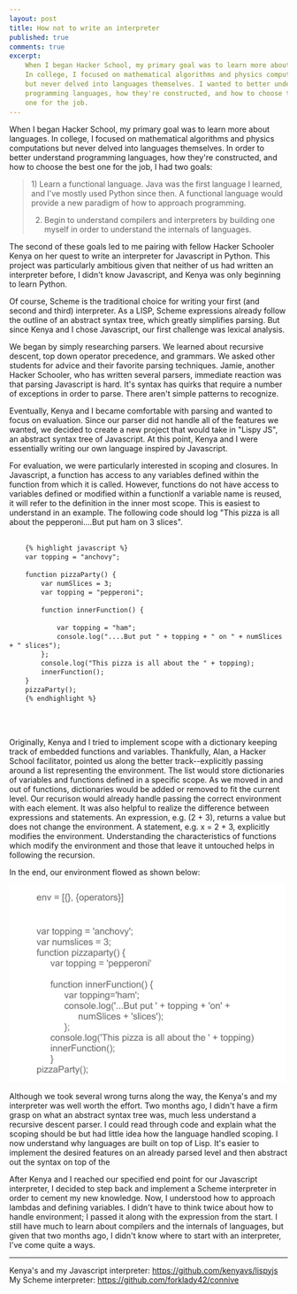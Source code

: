 ```yaml
---
layout: post
title: How not to write an interpreter
published: true
comments: true
excerpt: 
    When I began Hacker School, my primary goal was to learn more about languages.
    In college, I focused on mathematical algorithms and physics computations
    but never delved into languages themselves. I wanted to better understand 
    programming languages, how they're constructed, and how to choose the best 
    one for the job.
---
```


When I began Hacker School, my primary goal was to learn more about languages.
In college, I focused on mathematical algorithms and physics computations
but never delved into languages themselves. In order to better understand 
programming languages, how they're constructed, and how to choose the best 
one for the job, I had two goals:
    
<blockquote>
1) Learn a functional language. Java was the first language I learned,
and I've mostly used Python since then. A functional language would 
provide a new paradigm of how to approach programming.<br>

2) Begin to understand compilers and interpreters by building one myself
in order to understand the internals of languages.
</blockquote>

The second of these goals led to me pairing with fellow
Hacker Schooler Kenya on her quest to write an interpreter for Javascript in Python.
This project was particularly ambitious given that neither of us had written an
interpreter before, I didn't know Javascript, and Kenya was only beginning to learn
Python.

Of course, Scheme is the traditional choice for writing your first (and second and
third) interpreter. As a LISP, Scheme expressions already follow the outline of
an abstract syntax tree, which greatly simplifies parsing. But since Kenya and I 
chose Javascript, our first challenge was lexical analysis.

We began by simply researching parsers. We learned about recursive descent, top down 
operator precedence, and grammars. 
We asked other students for advice and their favorite parsing techniques.
Jamie, another Hacker Schooler, who has written several parsers, immediate reaction 
was that parsing Javascript is hard. It's syntax has quirks that require a number
of exceptions in order to parse. There aren't simple patterns to recognize.

Eventually, Kenya and I became comfortable with parsing and wanted to focus on 
evaluation. Since our parser did not handle all of the features we wanted, we decided
to create a new project that would take in "Lispy JS", an abstract syntax tree of 
Javascript. At this point, Kenya and I were essentially writing our own language inspired
by Javascript.

For evaluation, we were particularly interested in scoping and closures. In Javascript,
a function has access to any variables defined within the function from which it is
called. However, functions do not have access to variables defined or modified within
a functionIf a variable name is reused, it will refer to the definition in the inner most
scope. This is easiest to understand in an example. The following code should log "This pizza is all about the pepperoni....But put ham on 3 slices".

<pre><code>
    {% highlight javascript %}
    var topping = "anchovy";

    function pizzaParty() {
        var numSlices = 3;
        var topping = "pepperoni";
        
        function innerFunction() {
        
            var topping = "ham";
            console.log("....But put " + topping + " on " + numSlices + " slices");
        };
        console.log("This pizza is all about the " + topping);
        innerFunction();
    }
    pizzaParty();
    {% endhighlight %}
    </br>
</code></pre>

</br>
Originally, Kenya and I tried to implement scope with a dictionary keeping track of 
embedded functions and variables. Thankfully, Alan, a Hacker School facilitator, 
pointed us along the better track--explicitly passing around a list representing the 
environment. The list would store dictionaries of variables and functions defined in
a specific scope. As we moved in and out of functions, dictionaries would be added or 
removed to fit the current level. Our recurison would already handle passing the correct environment with each element.
It was also helpful to realize the difference between expressions and statements.
An expression, e.g. (2 + 3), returns a value but does not change the environment.
A statement, e.g. x = 2 + 3, explicitly modifies the environment. Understanding the 
characteristics of functions which modify the environment and those that leave it untouched
helps in following the recursion.

In the end, our environment flowed as shown below:

<img class="scale-with-grid" src="/images/closure.gif" width=500px>


Although we took several wrong turns along the way, the Kenya's and my interpreter
was well worth the effort. Two months ago, I didn't have a firm grasp on what an
abstract syntax tree was, much less understand a recursive descent parser. I could 
read through code and explain what the scoping should be but had little idea how 
the language handled scoping. I now understand why languages are built on top of Lisp.
It's easier to implement the desired features on an already parsed level and then
abstract out the syntax on top of the 

After Kenya and I reached our specified end point for our Javascript interpreter, I
decided to step back and implement a Scheme interpreter in order to cement my new 
knowledge. Now, I understood how to approach lambdas and defining variables. 
I didn't have to think twice about how to handle environment; I passed it along
with the expression from the start. I still have much to learn about compilers and the 
internals of languages, but given that two months ago, I didn't know where to start
with an interpreter, I've come quite a ways.

<hr />
Kenya's and my Javascript interpreter: <a href=https://github.com/kenyavs/lispyjs>https://github.com/kenyavs/lispyjs</a></br>
My Scheme interpreter: <a href=https://github.com/forklady42/connive>https://github.com/forklady42/connive</a>